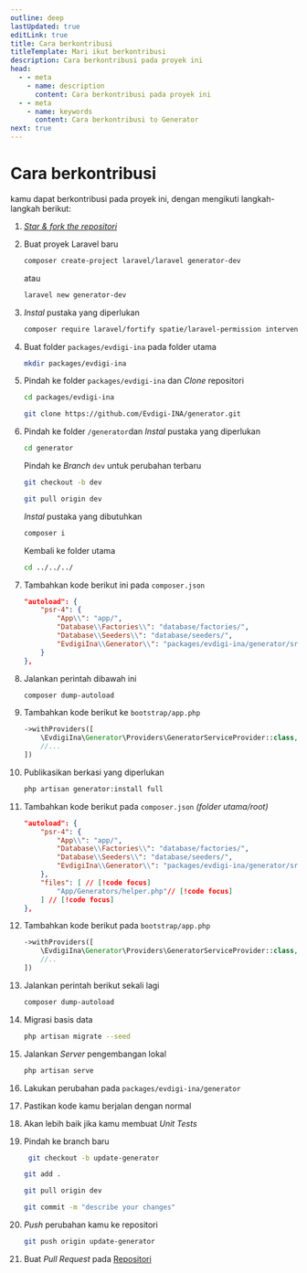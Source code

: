 ```yaml
---
outline: deep
lastUpdated: true
editLink: true
title: Cara berkontribusi
titleTemplate: Mari ikut berkontribusi
description: Cara berkontribusi pada proyek ini
head:
  - - meta
    - name: description
      content: Cara berkontribusi pada proyek ini
  - - meta
    - name: keywords
      content: Cara berkontribusi to Generator
next: true
---
```


# Cara berkontribusi

kamu dapat berkontribusi pada proyek ini, dengan mengikuti langkah-langkah berikut:

1. _[Star & fork the repositori](https://github.com/Evdigi-INA/generator)_

2. Buat proyek Laravel baru

    ```sh
    composer create-project laravel/laravel generator-dev
    ```

    atau

    ```sh
    laravel new generator-dev
    ```

3. _Instal_ pustaka yang diperlukan

    ```sh
   composer require laravel/fortify spatie/laravel-permission intervention/image-laravel yajra/laravel-datatables-oracle
    ```

4. Buat folder `packages/evdigi-ina` pada folder utama

    ```sh
    mkdir packages/evdigi-ina
    ```

5. Pindah ke folder `packages/evdigi-ina` dan _Clone_ repositori 

    ```sh
    cd packages/evdigi-ina
    ```
    
    ```bash
    git clone https://github.com/Evdigi-INA/generator.git
    ```

6. Pindah ke folder `/generator`dan _Instal_ pustaka yang diperlukan

    ```sh
    cd generator
    ```

    Pindah ke _Branch_ `dev` untuk perubahan terbaru

    ```bash
    git checkout -b dev
    ```

    ```bash
    git pull origin dev
    ```
    _Instal_ pustaka yang dibutuhkan

    ```sh
    composer i
    ```
    Kembali ke folder utama

    ```sh
    cd ../../../
    ```

7. Tambahkan kode berikut ini pada `composer.json`

    ```json
    "autoload": {
        "psr-4": {
            "App\\": "app/",
            "Database\\Factories\\": "database/factories/",
            "Database\\Seeders\\": "database/seeders/",
            "EvdigiIna\\Generator\\": "packages/evdigi-ina/generator/src/" // [!code focus]
        }
    },
    ```

8. Jalankan perintah dibawah ini

    ```sh
    composer dump-autoload
    ```

9. Tambahkan kode berikut ke `bootstrap/app.php`

    ```php
    ->withProviders([
        \EvdigiIna\Generator\Providers\GeneratorServiceProvider::class, // [!code focus]
        //...
    ])
    ```

10. Publikasikan berkasi yang diperlukan

    ```sh
    php artisan generator:install full
    ```

11. Tambahkan kode berikut pada `composer.json` _(folder utama/root)_

    ```json
    "autoload": {
        "psr-4": {
            "App\\": "app/",
            "Database\\Factories\\": "database/factories/",
            "Database\\Seeders\\": "database/seeders/",
            "EvdigiIna\\Generator\\": "packages/evdigi-ina/generator/src/" // [!code focus]
        },
        "files": [ // [!code focus]
            "App/Generators/helper.php"// [!code focus] 
        ] // [!code focus]
    },
    ```

12. Tambahkan kode berikut pada `bootstrap/app.php`

    ```php
    ->withProviders([
        \EvdigiIna\Generator\Providers\GeneratorServiceProvider::class, // [!code focus]
        //..
    ])
    ```

13. Jalankan perintah berikut sekali lagi
    ```sh
    composer dump-autoload
    ```

14. Migrasi basis data
    ```sh
    php artisan migrate --seed
    ```

15. Jalankan _Server_ pengembangan lokal
    ```sh
    php artisan serve
    ```

16. Lakukan perubahan pada `packages/evdigi-ina/generator`

17. Pastikan kode kamu berjalan dengan normal

18. Akan lebih baik jika kamu membuat _Unit Tests_

19. Pindah ke branch baru
    ```bash
     git checkout -b update-generator
    ```

    ```bash
    git add .
    ```
    
    ```bash
    git pull origin dev
    ```
    
    ```bash
    git commit -m "describe your changes"
    ```

20. _Push_ perubahan kamu ke repositori

    ```bash
    git push origin update-generator
    ```

21. Buat _Pull Request_ pada [Repositori](https://github.com/Evdigi-INA/generator)
